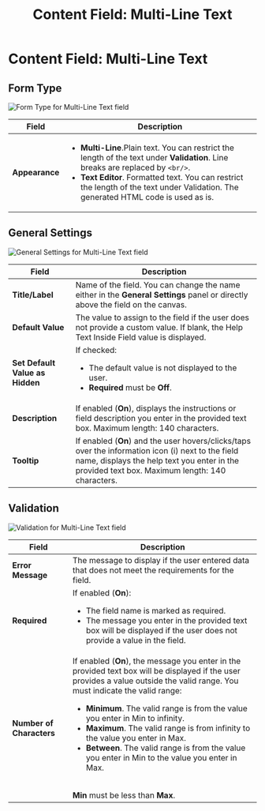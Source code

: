 ﻿---
uid: content-field-multi-line-text
topic: content-field-multi-line-text
locale: en
title: "Content Field: Multi-Line Text"
dnneditions: Evoq Engage
dnnversion: 09.02.00
parent-topic: administrators-structured-content-overview
related-topics: content-field-assets,content-field-date-time,content-field-multiple-choice,content-field-number,content-field-reference-object,content-field-single-line-text,content-field-static-text
---

# Content Field: Multi-Line Text

## Form Type

  

![Form Type for Multi-Line Text field](/images/scr-ContentField-MultiLineText-formtype.gif)

  

|**Field**|**Description**|
|---|---|
|**Appearance**|<ul><li><strong>Multi-Line</strong>.Plain text. You can restrict the length of the text under <strong>Validation</strong>. Line breaks are replaced by `<br/>`.</li><li>**Text Editor**. Formatted text. You can restrict the length of the text under Validation. The generated HTML code is used as is.</li></ul>|

## General Settings

  

![General Settings for Multi-Line Text field](/images/scr-ContentField-MultiLineText-generalsettings.gif)

  

|**Field**|**Description**|
|---|---|
|**Title/Label**|Name of the field. You can change the name either in the **General Settings** panel or directly above the field on the canvas.|
|**Default Value**|The value to assign to the field if the user does not provide a custom value. If blank, the Help Text Inside Field value is displayed.|
|**Set Default Value as Hidden**|If checked: <ul><li>The default value is not displayed to the user.</li><li><strong>Required</strong> must be <strong>Off</strong>.</li></ul>
|**Description**|If enabled (**On**), displays the instructions or field description you enter in the provided text box. Maximum length: 140 characters.|
|**Tooltip**|If enabled (**On**) and the user hovers/clicks/taps over the information icon (i) next to the field name, displays the help text you enter in the provided text box. Maximum length: 140 characters.|

## Validation

  

![Validation for Multi-Line Text field](/images/scr-ContentField-MultiLineText-validation.gif)

  

|**Field**|**Description**|
|---|---|
|**Error Message**|The message to display if the user entered data that does not meet the requirements for the field.|
|**Required**|If enabled (**On**):<ul><li>The field name is marked as required.</li><li>The message you enter in the provided text box will be displayed if the user does not provide a value in the field.</li></ul>|
|**Number of Characters**|If enabled (**On**), the message you enter in the provided text box will be displayed if the user provides a value outside the valid range. You must indicate the valid range:<ul><li><strong>Minimum</strong>. The valid range is from the value you enter in Min to infinity.</li><li><strong>Maximum</strong>. The valid range is from infinity to the value you enter in Max.</li><li><strong>Between</strong>. The valid range is from the value you enter in Min to the value you enter in Max.</li></ul><br />**Min** must be less than **Max**.|
